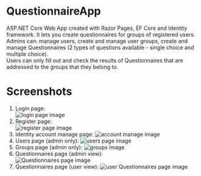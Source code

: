 # QuestionnaireApp
ASP.NET Core Web App created with Razor Pages, EF Core and Identity framework. 
It lets you create questionnaires for groups of registered users.  
Admins can: manage users, create and manage user groups, create and manage Questionnaires 
(2 types of questions available - single choice and multiple choice).  
Users can only fill out and check the results of Questionnaires that are addressed to the groups that they belong to.
# Screenshots
1. Login page:  
![login page image](https://i.imgur.com/btfd6ww.png)
2. Register page:  
![register page image](https://i.imgur.com/uYdiKbR.png)
3. Identity account manage page:
![account manage image](https://i.imgur.com/dVL8okQ.png)
4. Users page (admin only):
![users page image](https://i.imgur.com/S0Rxfim.png)
5. Groups page (admin only):
![groups image](https://i.imgur.com/rITodxj.png)
6. Questionnaires page (admin view):  
![Questionnaires page image](https://i.imgur.com/Cl52D7e.png)
7. Questionnaires page (user view):
![user Questionnaires page image](https://i.imgur.com/bCaejoZ.png)
